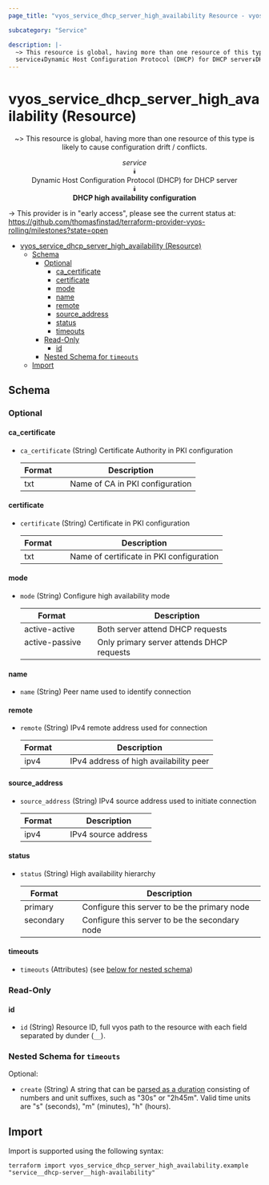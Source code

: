```yaml
---
page_title: "vyos_service_dhcp_server_high_availability Resource - vyos"

subcategory: "Service"

description: |-
  ~> This resource is global, having more than one resource of this type is likely to cause configuration drift / conflicts.
  service⯯Dynamic Host Configuration Protocol (DHCP) for DHCP server⯯DHCP high availability configuration
---
```


# vyos_service_dhcp_server_high_availability (Resource)
<center>

~> This resource is global, having more than one resource of this type is likely to cause configuration drift / conflicts.

*service*  
⯯  
Dynamic Host Configuration Protocol (DHCP) for DHCP server  
⯯  
**DHCP high availability configuration**


</center>

-> This provider is in "early access", please see the current status at: https://github.com/thomasfinstad/terraform-provider-vyos-rolling/milestones?state=open

<!--TOC-->

- [vyos_service_dhcp_server_high_availability (Resource)](#vyos_service_dhcp_server_high_availability-resource)
  - [Schema](#schema)
    - [Optional](#optional)
      - [ca_certificate](#ca_certificate)
      - [certificate](#certificate)
      - [mode](#mode)
      - [name](#name)
      - [remote](#remote)
      - [source_address](#source_address)
      - [status](#status)
      - [timeouts](#timeouts)
    - [Read-Only](#read-only)
      - [id](#id)
    - [Nested Schema for `timeouts`](#nested-schema-for-timeouts)
  - [Import](#import)

<!--TOC-->

<!-- schema generated by tfplugindocs -->
## Schema

### Optional

#### ca_certificate
- `ca_certificate` (String) Certificate Authority in PKI configuration

    |  Format  &emsp;|  Description                      |
    |----------|-----------------------------------|
    |  txt     &emsp;|  Name of CA in PKI configuration  |
#### certificate
- `certificate` (String) Certificate in PKI configuration

    |  Format  &emsp;|  Description                               |
    |----------|--------------------------------------------|
    |  txt     &emsp;|  Name of certificate in PKI configuration  |
#### mode
- `mode` (String) Configure high availability mode

    |  Format          &emsp;|  Description                                |
    |------------------|---------------------------------------------|
    |  active-active   &emsp;|  Both server attend DHCP requests           |
    |  active-passive  &emsp;|  Only primary server attends DHCP requests  |
#### name
- `name` (String) Peer name used to identify connection
#### remote
- `remote` (String) IPv4 remote address used for connection

    |  Format  &emsp;|  Description                             |
    |----------|------------------------------------------|
    |  ipv4    &emsp;|  IPv4 address of high availability peer  |
#### source_address
- `source_address` (String) IPv4 source address used to initiate connection

    |  Format  &emsp;|  Description          |
    |----------|-----------------------|
    |  ipv4    &emsp;|  IPv4 source address  |
#### status
- `status` (String) High availability hierarchy

    |  Format     &emsp;|  Description                                     |
    |-------------|--------------------------------------------------|
    |  primary    &emsp;|  Configure this server to be the primary node    |
    |  secondary  &emsp;|  Configure this server to be the secondary node  |
#### timeouts
- `timeouts` (Attributes) (see [below for nested schema](#nestedatt--timeouts))

### Read-Only

#### id
- `id` (String) Resource ID, full vyos path to the resource with each field separated by dunder (`__`).

<a id="nestedatt--timeouts"></a>
### Nested Schema for `timeouts`

Optional:

- `create` (String) A string that can be [parsed as a duration](https://pkg.go.dev/time#ParseDuration) consisting of numbers and unit suffixes, such as &#34;30s&#34; or &#34;2h45m&#34;. Valid time units are &#34;s&#34; (seconds), &#34;m&#34; (minutes), &#34;h&#34; (hours).

## Import

Import is supported using the following syntax:

```shell
terraform import vyos_service_dhcp_server_high_availability.example "service__dhcp-server__high-availability"
```
